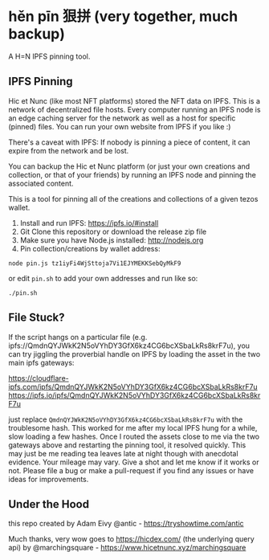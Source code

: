 # hěn pīn 狠拼 (very together, much backup)

A H=N IPFS pinning tool.

## IPFS Pinning

Hic et Nunc (like most NFT platforms) stored the NFT data on IPFS. This is a network of decentralized file hosts. Every computer running an IPFS node is an edge caching server for the network as well as a host for specific (pinned) files. You can run your own website from IPFS if you like :)

There's a caveat with IPFS: If nobody is pinning a piece of content, it can expire from the network and be lost.

You can backup the Hic et Nunc platform (or just your own creations and collection, or that of your friends) by running an IPFS node and pinning the associated content.

This is a tool for pinning all of the creations and collections of a given tezos wallet.

1. Install and run IPFS: https://ipfs.io/#install
2. Git Clone this repository or download the release zip file
3. Make sure you have Node.js installed: http://nodejs.org
4. Pin collection/creations by wallet address:

```
node pin.js tz1iyFi4WjSttoja7Vi1EJYMEKKSebQyMkF9
```

or edit `pin.sh` to add your own addresses and run like so:

```
./pin.sh
```

## File Stuck?

If the script hangs on a particular file (e.g. ipfs://QmdnQYJWkK2N5oVYhDY3GfX6kz4CG6bcXSbaLkRs8krF7u), you can try jiggling the proverbial handle on IPFS by loading the asset in the two main ipfs gateways:

https://cloudflare-ipfs.com/ipfs/QmdnQYJWkK2N5oVYhDY3GfX6kz4CG6bcXSbaLkRs8krF7u
https://ipfs.io/ipfs/QmdnQYJWkK2N5oVYhDY3GfX6kz4CG6bcXSbaLkRs8krF7u

just replace `QmdnQYJWkK2N5oVYhDY3GfX6kz4CG6bcXSbaLkRs8krF7u` with the troublesome hash. This worked for me after my local IPFS hung for a while, slow loading a few hashes. Once I routed the assets close to me via the two gateways above and restarting the pinning tool, it resolved quickly. This may just be me reading tea leaves late at night though with anecdotal evidence. Your mileage may vary. Give a shot and let me know if it works or not. Please file a bug or make a pull-request if you find any issues or have ideas for improvements.

## Under the Hood

this repo created by Adam Eivy @antic - https://tryshowtime.com/antic

Much thanks, very wow goes to https://hicdex.com/ (the underlying query api) by @marchingsquare - https://www.hicetnunc.xyz/marchingsquare
